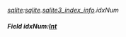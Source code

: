 _[sqlite](../../modules/sqlite/sqlite-module.md):[sqlite](../../modules/sqlite/sqlite-module.md).[sqlite3\_index\_info](../../modules/sqlite/sqlite-sqlite3_index_info.md).idxNum_
##### Field idxNum:[Int](../../modules/wonkey/wonkey-types-int.md)

